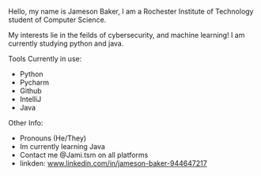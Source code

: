 Hello, my name is Jameson Baker, I am a Rochester Institute of Technology student of Computer Science.

My interests lie in the feilds of cybersecurity, and machine learning! I am currently studying python and java.

Tools Currently in use:
  - Python
  - Pycharm
  - Github
  - IntelliJ
  - Java

Other Info:
  - Pronouns (He/They)
  - Im currently learning Java
  - Contact me @Jami.tsm on all platforms
  - linkden: www.linkedin.com/in/jameson-baker-944647217

<!---
Jami-tsm/Jami-tsm is a ✨ special ✨ repository because its `README.md` (this file) appears on your GitHub profile.
You can click the Preview link to take a look at your changes.
--->
